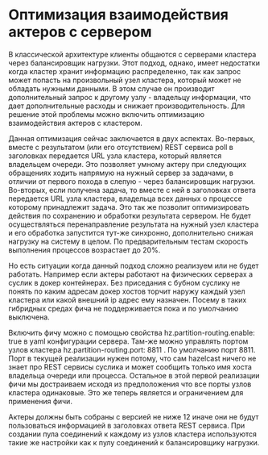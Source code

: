 # Оптимизация взаимодействия актеров с сервером

В классической архитектуре клиенты общаются с серверами кластера через балансировщик нагрузки. Этот подход, однако, имеет недостатки когда кластер хранит информацию распределенно, так как запрос может попасть на произвольный узел кластера, который может не обладать нужными данными. В этом случае он производит дополнительный запрос к другому узлу - владельцу информации, что дает дополнительные расходы и снижает производительность. Для решение этой проблемы можно включить оптимизацию взаимодействия актеров с кластером.
 
Данная оптимизация сейчас заключается в двух аспектах. Во-первых, вместе с результатом (или его отсутствием) REST сервиса poll в заголовках передается URL узла кластера, который является владельцем очереди. Это позволяет умному актеру при следующих обращениях ходить напрямую на нужный сервер за задачами, в отличии от первого похода в слепую - через балансировщик нагрузки. Во-вторых, если получена задача, то вместе с ней в заголовках ответа передается URL узла кластера, владельца всех данных о процессе которому принадлежит задача. Это так же позволит оптимизировать действия по сохранению и обработки результата сервером. Не будет осуществляться перенаправление результата на нужный узел кластера и его обработка запустится тут-же синхронно, дополнительно снижая нагрузку на систему в целом. По предварительным тестам скорость выполнения процессов возрастает до 20%.

Но есть ситуации когда данный подход сложно реализуем или не будет работать. Например если актеры работают на физических серверах а суслик в докер контейнерах. Без приседания с бубном суслику не понять по каким адресам докер хостов торчит наружу каждый узел кластера или какой внешний ip адрес ему назначен. Посему в таких гибридных средах фича не поддерживается пока и по умолчанию выключена.

Включить фичу можно с помощью свойства hz.partition-routing.enable: true в yaml конфигурации сервера. Там-же можно управлять портом узлов кластера hz.partition-routing.port: 8811 . По умолчанию порт 8811. Порт в текущей реализации нужен потому, что сам hazelcast ничего не знает про REST сервисы суслика и может сообщить только имя хоста владельца очереди или процесса. Остальное в этой первой реализации фичи мы достраиваем исходя из предположения что все порты узлов кластера одинаковые. Это же теперь является и ограничением для применения фичи.

Актеры должны быть собраны с версией не ниже 12 иначе они не будут пользоваться информацией в заголовках ответа REST сервиса. При создании пула соединений к каждому из узлов кластера используются такие же настройки как к пулу соединений к балансировщику нагрузки.